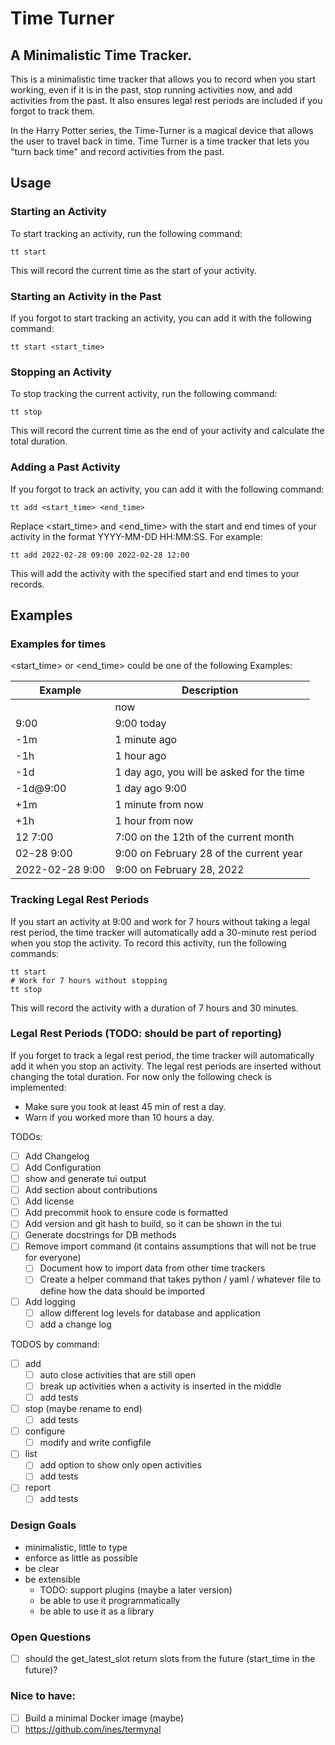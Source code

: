 Time Turner
===========

## A Minimalistic Time Tracker.

This is a minimalistic time tracker that allows you to record when you start working, even if it is in the past, stop running activities now, and add activities from the past. It also ensures legal rest periods are included if you forgot to track them.

In the Harry Potter series, the Time-Turner is a magical device that allows the user to travel back in time. Time Turner is a time tracker that lets you "turn back time" and record activities from the past.

## Usage

### Starting an Activity

To start tracking an activity, run the following command:


```
tt start
```

This will record the current time as the start of your activity.



### Starting an Activity in the Past

If you forgot to start tracking an activity, you can add it with the following command:

```
tt start <start_time>
```

### Stopping an Activity

To stop tracking the current activity, run the following command:

```
tt stop
```

This will record the current time as the end of your activity and calculate the total duration.

### Adding a Past Activity

If you forgot to track an activity, you can add it with the following command:

```
tt add <start_time> <end_time>
```

Replace <start_time> and <end_time> with the start and end times of your activity in the format YYYY-MM-DD HH:MM:SS. For example:

```
tt add 2022-02-28 09:00 2022-02-28 12:00
```

This will add the activity with the specified start and end times to your records.

## Examples

### Examples for times

<start_time> or <end_time> could be one of the following Examples:

| Example         | Description                               |
| --------------- | ----------------------------------------- |
|                 | now                                       |
| 9:00            | 9:00 today                                |
| -1m             | 1 minute ago                              |
| -1h             | 1 hour ago                                |
| -1d             | 1 day ago, you will be asked for the time |
| -1d@9:00        | 1 day ago 9:00                            |
| +1m             | 1 minute from now                         |
| +1h             | 1 hour from now                           |
| 12 7:00         | 7:00 on the 12th of the current month     |
| 02-28 9:00      | 9:00 on February 28 of the current year   |
| 2022-02-28 9:00 | 9:00 on February 28, 2022                 |


### Tracking Legal Rest Periods

If you start an activity at 9:00 and work for 7 hours without taking a legal rest period, the time tracker will automatically add a 30-minute rest period when you stop the activity. To record this activity, run the following commands:

```
tt start
# Work for 7 hours without stopping
tt stop
```

This will record the activity with a duration of 7 hours and 30 minutes.

### Legal Rest Periods (TODO: should be part of reporting)

If you forget to track a legal rest period, the time tracker will automatically add it when you stop an activity. The legal rest periods are inserted without changing the total duration. For now only the following check is implemented:

- Make sure you took at least 45 min of rest a day.
- Warn if you worked more than 10 hours a day.


TODOs:
- [ ] Add Changelog
- [ ] Add Configuration
- [ ] show and generate tui output
- [ ] Add section about contributions
- [ ] Add license
- [ ] Add precommit hook to ensure code is formatted
- [ ] Add version and git hash to build, so it can be shown in the tui
- [ ] Generate docstrings for DB methods
- [ ] Remove import command (it contains assumptions that will not be true for everyone)
  - [ ] Document how to import data from other time trackers
  - [ ] Create a helper command that takes python / yaml / whatever file to define how the data should be imported
- [ ] Add logging
  - [ ] allow different log levels for database and application
  - [ ] add a change log

TODOS by command:

- [ ] add
  - [ ] auto close activities that are still open
  - [ ] break up activities when a activity is inserted in the middle
  - [ ] add tests
- [ ] stop (maybe rename to end)
  - [ ] add tests

- [ ] configure
  - [ ] modify and write configfile
- [ ] list
  - [ ] add option to show only open activities
  - [ ] add tests
- [ ] report
  - [ ] add tests

### Design Goals

- minimalistic, little to type
- enforce as little as possible
- be clear
- be extensible
  - TODO: support plugins (maybe a later version)
  - be able to use it programmatically
  - be able to use it as a library


### Open Questions

- [ ] should the get_latest_slot return slots from the future (start_time in the future)?

### Nice to have:
- [ ] Build a minimal Docker image (maybe)
- [ ] https://github.com/ines/termynal
